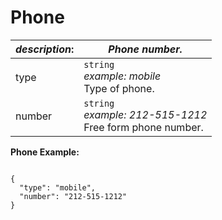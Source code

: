 
# Phone

| *description*: | *Phone number.*|
|----|----|
| type |    ``` string ```   <br/>*example: mobile* <br/> Type of phone.|
| number |    ``` string ```  <br/> *example: 212-515-1212* <br/> Free form phone number.|


**Phone Example:**

```{r}

{
  "type": "mobile",
  "number": "212-515-1212"
}
```







